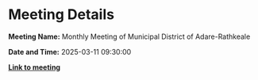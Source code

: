 # Meeting Details

**Meeting Name:** Monthly Meeting of Municipal District of Adare-Rathkeale

**Date and Time:** 2025-03-11 09:30:00

**<a href="https://www.limerick.ie/council/whats-on/monthly-meeting-of-municipal-district-of-adare-rathkeale-13" target="_blank">Link to meeting</a>**
